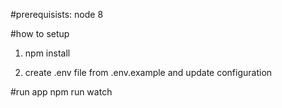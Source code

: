 #prerequisists:
node 8

#how to setup 
1) npm install

2) create .env file from .env.example and update configuration 

#run app 
npm run watch



